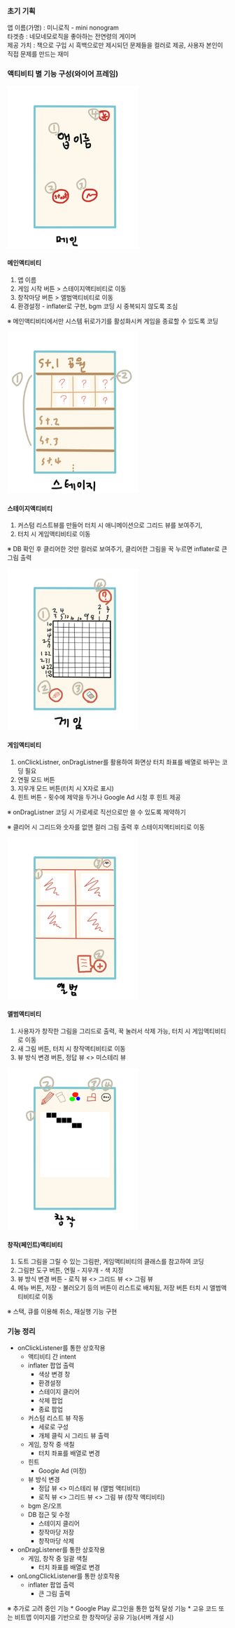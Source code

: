 

### 초기 기획

  앱 이름(가명) : 미니로직 - mini nonogram   
  타겟층 : 네모네모로직을 좋아하는 전연령의 게이머   
  제공 가치 : 책으로 구입 시 흑백으로만 제시되던 문제들을 컬러로 제공, 사용자 본인이 직접 문제를 만드는 재미



### 액티비티 별 기능 구성(와이어 프레임)


<img src="./images/nonogram1.png" width="300">


#### 메인액티비티
1. 앱 이름
2. 게임 시작 버튼 > 스테이지액티비티로 이동
3. 창작마당 버튼 > 앨범액티비티로 이동
4. 환경설정 - inflater로 구현, bgm 코딩 시 중복되지 않도록 조심

※ 메인액티비티에서만 시스템 뒤로가기를 활성화시켜 게임을 종료할 수 있도록 코딩

<img src="./images/nonogram2.png" width="300">

#### 스테이지액티비티
1. 커스텀 리스트뷰를 만들어 터치 시 애니메이션으로 그리드 뷰를 보여주기, 
2. 터치 시 게임액티비티로 이동

※ DB 확인 후 클리어한 것만 컬러로 보여주기, 클리어한 그림을 꾹 누르면 inflater로 큰 그림 출력

<img src="./images/nonogram3.png" width="300">

#### 게임액티비티
1. onClickListner, onDragListner를 활용하여 화면상 터치 좌표를 배열로 바꾸는 코딩 필요
2. 연필 모드 버튼
3. 지우개 모드 버튼(터치 시 X자로 표시)
4. 힌트 버튼 - 횟수에 제약을 두거나 Google Ad 시청 후 힌트 제공

※ onDragListner 코딩 시 가로세로 직선으로만 쓸 수 있도록 제약하기

※ 클리어 시 그리드와 숫자를 없앤 컬러 그림 출력 후 스테이지액티비티로 이동

<img src="./images/nonogram4.png" width="300">

#### 앨범액티비티
1. 사용자가 창작한 그림을 그리드로 출력, 꾹 눌러서 삭제 가능, 터치 시 게임액티비티로 이동
2. 새 그림 버튼, 터치 시 창작액티비티로 이동
3. 뷰 방식 변경 버튼, 정답 뷰 <> 미스테리 뷰

<img src="./images/nonogram5.png" width="300">

#### 창작(페인트)액티비티
1. 도트 그림을 그릴 수 있는 그림판, 게임액티비티의 클래스를 참고하여 코딩
2. 그림판 도구 버튼, 연필 - 지우개 - 색 지정
3. 뷰 방식 변경 버튼 - 로직 뷰 <> 그리드 뷰 <> 그림 뷰
4. 메뉴 버튼, 저장 - 불러오기 등의 버튼이 리스트로 배치됨, 저장 버튼 터치 시 앨범액티비티로 이동

※ 스택, 큐를 이용해 취소, 재실행 기능 구현

### 기능 정리

   + onClickListener를 통한 상호작용
      * 액티비티 간 intent
      * inflater 팝업 출력
         - 색상 변경 창
         - 환경설정
         - 스테이지 클리어
         - 삭제 팝업
         - 종료 팝업
      * 커스텀 리스트 뷰 작동
         - 세로로 구성
         - 개체 클릭 시 그리드 뷰 출력
      * 게임, 창작 중 색칠
         - 터치 좌표를 배열로 변경
      * 힌트
         - Google Ad (미정)
      * 뷰 방식 변경
         - 정답 뷰 <> 미스테리 뷰 (앨범 액티비티)
         - 로직 뷰 <> 그리드 뷰 <> 그림 뷰 (창작 액티비티)
      * bgm 온/오프
      * DB 접근 및 수정
         - 스테이지 클리어
         - 창작마당 저장
         - 창작마당 삭제
   + onDragListener를 통한 상호작용
      * 게임, 창작 중 일괄 색칠
         - 터치 좌표를 배열로 변경
   + onLongClickListener를 통한 상호작용
      * inflater 팝업 출력
         - 큰 그림 출력   
            
   ※ 추가로 고려 중인 기능
      * Google Play 로그인을 통한 업적 달성 기능
      * 고유 코드 또는 비트맵 이미지를 기반으로 한 창작마당 공유 기능(서버 개설 시)
      
